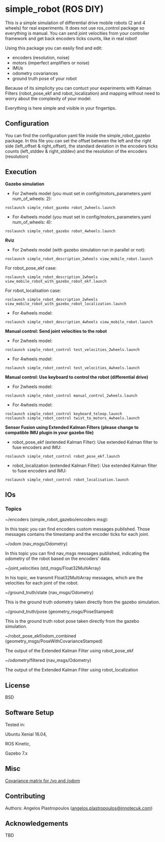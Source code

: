 # simple_robot (ROS DIY)

This is a simple simulation of differential drive mobile robots (2 and 4 wheels)
for real experiments. It does not use ros_control package so everything is manual.
You can send joint velocities from your controller framework and get back
encoders ticks counts, like in real robot!

Using this package you can easily find and edit:
- encoders (resolution, noise)
- motors (imperfect amplifiers or noise)
- IMUs
- odometry covariances
- ground truth pose of your robot

Because of its simplicity you can contuct your experiments with Kalman Filters 
(robot_pose_ekf and robot_localization) and mapping without need to worry about 
the complexity of your model.

Everything is here simple and visible in your fingertips.

## Configuration

You can find the configuration yaml file inside the simple_robot_gazebo package.
In this file you can set the offset between the left and the right side
(left_offset & right_offset), the standard deviation in the encoders ticks counts
(left_stddev & right_stddev) and the resolution  of the encoders (resolution)


## Execution
__Gazebo simulation__

* For 2wheels model (you must set in config/motors_parameters.yaml num_of_wheels: 2):

```
roslaunch simple_robot_gazebo robot_2wheels.launch

```

* For 4wheels model (you must set in config/motors_parameters.yaml num_of_wheels: 4):

```
roslaunch simple_robot_gazebo robot_4wheels.launch
```


__Rviz__

* For 2wheels model (with gazebo simulation run in parallel or not):

```
roslaunch simple_robot_description_2wheels view_mobile_robot.launch
```

For robot_pose_ekf case:
```
roslaunch simple_robot_description_2wheels view_mobile_robot_with_gazebo_robot_ekf.launch
```
For robot_localisation case:
```
roslaunch simple_robot_description_2wheels view_mobile_robot_with_gazebo_robot_localization.launch
```

* For 4wheels model:

```
roslaunch simple_robot_description_4wheels view_mobile_robot.launch
```


__Manual control: Send joint velocities to the robot__

* For 2wheels model:

```
roslaunch simple_robot_control test_velocities_2wheels.launch
```

* For 4wheels model:

```
roslaunch simple_robot_control test_velocities_4wheels.launch
```


__Manual control: Use keyboard to control the robot (differential drive)__

* For 2wheels model:

```
roslaunch simple_robot_control manual_control_2wheels.launch
```

* For 4wheels model:

```
roslaunch simple_robot_control keyboard_teleop.launch
roslaunch simple_robot_control twist_to_motors_4wheels.launch
```


__Sensor Fusion using Extended Kalman Filters (please change to compatible IMU plugin in your gazebo file)__

* robot_pose_ekf (extended Kalman Filter): Use extended Kalman filter to fuse encoders and IMU:
```
roslaunch simple_robot_control robot_pose_ekf.launch
```

* robot_localization (extended Kalman Filter): Use extended Kalman filter to fuse encoders and IMU:
```
roslaunch simple_robot_control robot_localisation.launch
```


## IOs

### Topics

~/encoders (simple_robot_gazebo/encoders msg):

In this topic you can find encoders custom messages published. Those messages contains the
timestamp and the encoder ticks for each joint.

~/odom (nav_msgs/Odometry)

In this topic you can find nav_msgs messages published, indicating the odometry
of the robot based on the encoders' data.

~/joint_velocities (std_msgs/Float32MultiArray)

In his topic, we transmit Float32MultiArray messages, which are the velocities for
each joint of the robot.

~/ground_truth/state (nav_msgs/Odometry)

This is the ground truth odometry taken directly from the gazebo simulation.

~/ground_truth/pose (geometry_msgs/PoseStamped)

This is the ground truth robot pose taken directly from the gazebo simulation.

~/robot_pose_ekf/odom_combined (geometry_msgs/PoseWithCovarianceStamped)

The output of the Extended Kalman Filter using robot_pose_ekf

~/odometry/filtered (nav_msgs/Odometry)

The output of the Extended Kalman Filter using robot_localization


## License

BSD


## Software Setup

Tested in:

Ubuntu Xenial 16.04,

ROS Kinetic,

Gazebo 7.x


## Misc

[Covariance matrix for /vo and /odom](https://answers.ros.org/question/64759/covariance-matrix-for-vo-and-odom/)


## Contributing

Authors:
Angelos Plastropoulos (angelos.plastropoulos@innotecuk.com)


## Acknowledgements

TBD

